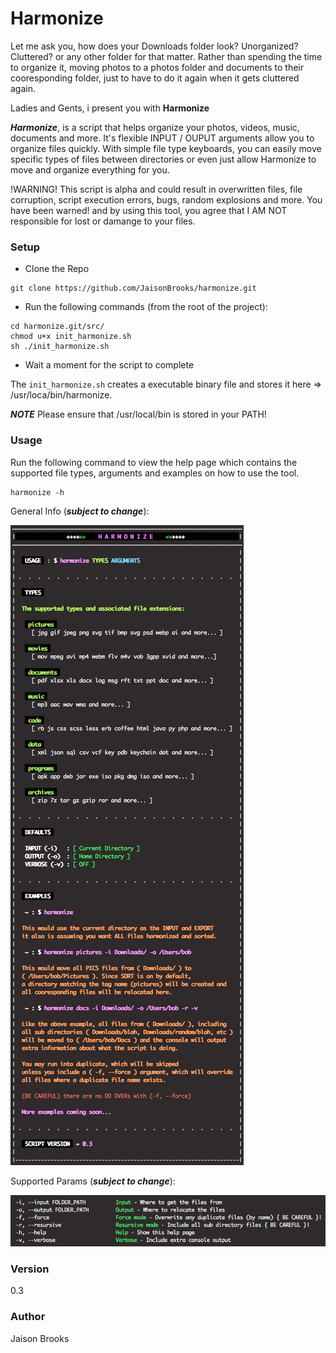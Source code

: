 # Harmonize
Let me ask you, how does your Downloads folder look? Unorganized? Cluttered? or any other folder for that matter. Rather than spending the time to organize it, moving photos to a photos folder and documents to their cooresponding folder, just to have to do it again when it gets cluttered again.

Ladies and Gents, i present you with **Harmonize**

***Harmonize***, is a script that helps organize your photos, videos, music, documents and more. It's flexible INPUT / OUPUT arguments allow you to organize files quickly. With simple file type keyboards, you can easily move specific types of files between directories or even just allow Harmonize to move and organize everything for you.

!WARNING!
This script is alpha and could result in overwritten files, file corruption, script execution errors, bugs, random explosions and more. You have been warned! and by using this tool, you agree that I AM NOT responsible for lost or damange to your files.

### Setup
* Clone the Repo

```
git clone https://github.com/JaisonBrooks/harmonize.git
```

* Run the following commands (from the root of the project):
 
```
cd harmonize.git/src/
chmod u+x init_harmonize.sh
sh ./init_harmonize.sh
```

* Wait a moment for the script to complete

The ```init_harmonize.sh``` creates a executable binary file and stores it here => /usr/loca/bin/harmonize.

***NOTE*** Please ensure that /usr/local/bin is stored in your PATH!

### Usage
Run the following command to view the help page which contains the supported file types, arguments and examples on how to use the tool.

```
harmonize -h
```

General Info (***subject to change***):

![Alt text](/res/screenshot_help_harmonize.png?raw=true "General Info")

Supported Params (***subject to change***):

![Alt text](/res/screenshot_params_harmonize.png?raw=true "Support Params")

### Version
0.3

### Author
Jaison Brooks

